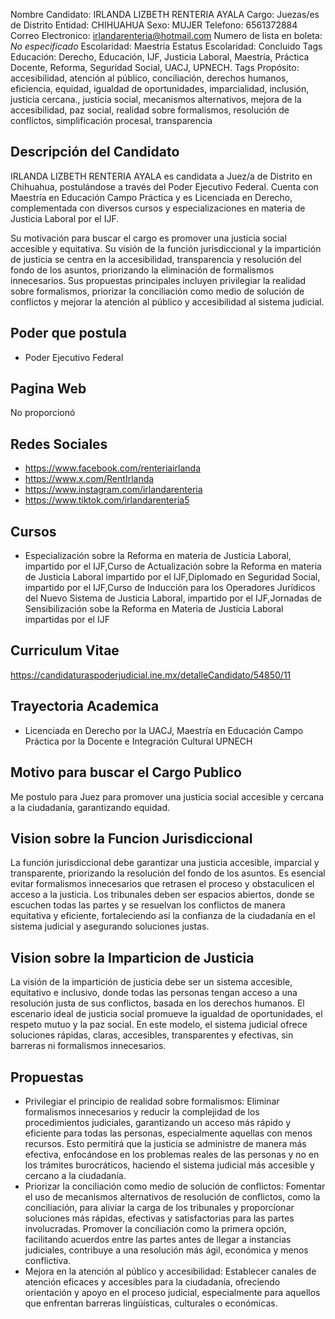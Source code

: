 Nombre Candidato: IRLANDA LIZBETH RENTERIA AYALA
Cargo: Juezas/es de Distrito
Entidad: CHIHUAHUA
Sexo: MUJER
Telefono: 6561372884
Correo Electronico: irlandarenteria@hotmail.com
Numero de lista en boleta: *No especificado*
Escolaridad: Maestría
Estatus Escolaridad: Concluido
Tags Educación: Derecho, Educación, IJF, Justicia Laboral, Maestría, Práctica Docente, Reforma, Seguridad Social, UACJ, UPNECH.
Tags Propósito: accesibilidad, atención al público, conciliación, derechos humanos, eficiencia, equidad, igualdad de oportunidades, imparcialidad, inclusión, justicia cercana., justicia social, mecanismos alternativos, mejora de la accesibilidad, paz social, realidad sobre formalismos, resolución de conflictos, simplificación procesal, transparencia


## Descripción del Candidato 

IRLANDA LIZBETH RENTERIA AYALA es candidata a Juez/a de Distrito en Chihuahua, postulándose a través del Poder Ejecutivo Federal. Cuenta con Maestría en Educación Campo Práctica y es Licenciada en Derecho, complementada con diversos cursos y especializaciones en materia de Justicia Laboral por el IJF.

Su motivación para buscar el cargo es promover una justicia social accesible y equitativa. Su visión de la función jurisdiccional y la impartición de justicia se centra en la accesibilidad, transparencia y resolución del fondo de los asuntos, priorizando la eliminación de formalismos innecesarios. Sus propuestas principales incluyen privilegiar la realidad sobre formalismos, priorizar la conciliación como medio de solución de conflictos y mejorar la atención al público y accesibilidad al sistema judicial.


## Poder que postula

- Poder Ejecutivo Federal


## Pagina Web

No proporcionó


## Redes Sociales

- https://www.facebook.com/renteriairlanda
- https://www.x.com/RentIrlanda
- https://www.instagram.com/irlandarenteria
- https://www.tiktok.com/irlandarenteria5


## Cursos

- Especialización sobre la Reforma en materia de Justicia Laboral, impartido por el IJF,Curso de Actualización sobre la Reforma en materia de Justicia Laboral impartido por el IJF,Diplomado en Seguridad Social, impartido por el IJF,Curso de Inducción para los Operadores Jurídicos del Nuevo Sistema de Justicia Laboral, impartido por el IJF,Jornadas de Sensibilización sobe la Reforma en Materia de Justicia Laboral impartidas por el IJF


## Curriculum Vitae

https://candidaturaspoderjudicial.ine.mx/detalleCandidato/54850/11


## Trayectoria Academica

- Licenciada en Derecho por la UACJ, Maestría en Educación Campo Práctica por la Docente e Integración Cultural UPNECH


## Motivo para buscar el Cargo Publico

Me postulo para Juez para promover una justicia social accesible y cercana a la ciudadanía, garantizando equidad.


## Vision sobre la Funcion Jurisdiccional

La función jurisdiccional debe garantizar una justicia accesible, imparcial y transparente, priorizando la resolución del fondo de los asuntos. Es esencial evitar formalismos innecesarios que retrasen el proceso y obstaculicen el acceso a la justicia. Los tribunales deben ser espacios abiertos, donde se escuchen todas las partes y se resuelvan los conflictos de manera equitativa y eficiente, fortaleciendo así la confianza de la ciudadanía en el sistema judicial y asegurando soluciones justas.


## Vision sobre la Imparticion de Justicia

La visión de la impartición de justicia debe ser un sistema accesible, equitativo e inclusivo, donde todas las personas tengan acceso a una resolución justa de sus conflictos, basada en los derechos humanos. El escenario ideal de justicia social promueve la igualdad de oportunidades, el respeto mutuo y la paz social. En este modelo, el sistema judicial ofrece soluciones rápidas, claras, accesibles, transparentes y efectivas, sin barreras ni formalismos innecesarios.


## Propuestas

- Privilegiar el principio de realidad sobre formalismos: Eliminar formalismos innecesarios y reducir la complejidad de los procedimientos judiciales, garantizando un acceso más rápido y eficiente para todas las personas, especialmente aquellas con menos recursos. Esto permitirá que la justicia se administre de manera más efectiva, enfocándose en los problemas reales de las personas y no en los trámites burocráticos, haciendo el sistema judicial más accesible y cercano a la ciudadanía.
- Priorizar la conciliación como medio de solución de conflictos: Fomentar el uso de mecanismos alternativos de resolución de conflictos, como la conciliación, para aliviar la carga de los tribunales y proporcionar soluciones más rápidas, efectivas y satisfactorias para las partes involucradas. Promover la conciliación como la primera opción, facilitando acuerdos entre las partes antes de llegar a instancias judiciales, contribuye a una resolución más ágil, económica y menos conflictiva.
- Mejora en la atención al público y accesibilidad: Establecer canales de atención eficaces y accesibles para la ciudadanía, ofreciendo orientación y apoyo en el proceso judicial, especialmente para aquellos que enfrentan barreras lingüísticas, culturales o económicas.


